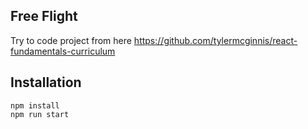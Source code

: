 ## Free Flight
Try to code project from here https://github.com/tylermcginnis/react-fundamentals-curriculum

## Installation
```
npm install
npm run start
```